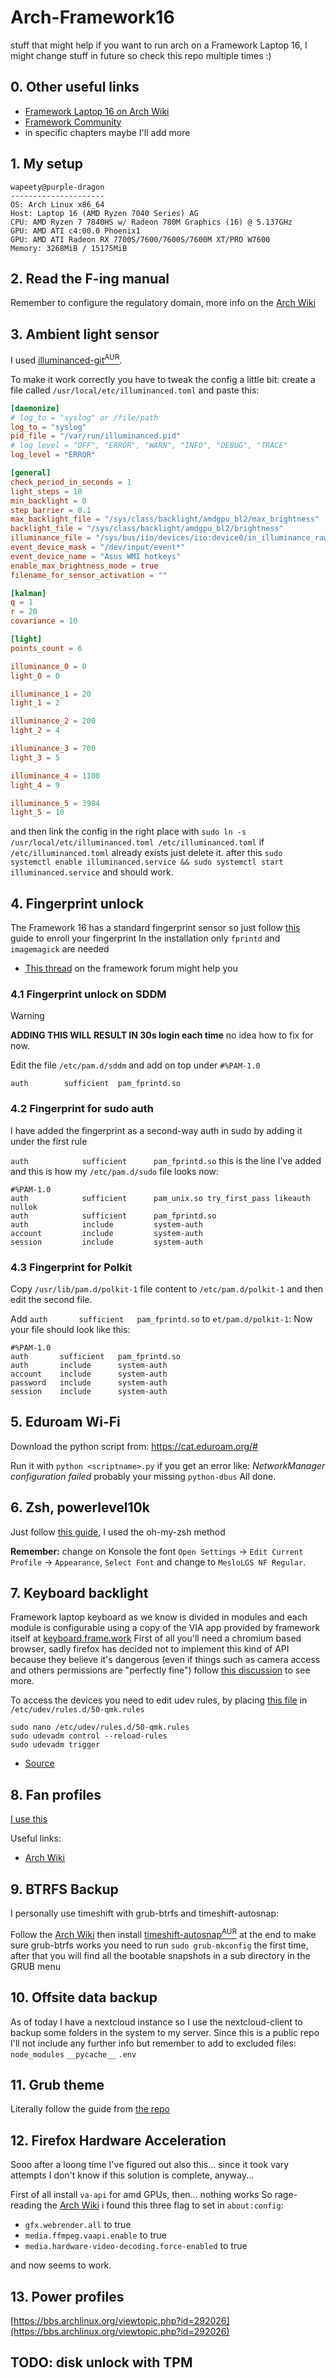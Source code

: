 # Arch-Framework16
stuff that might help if you want to run arch on a Framework Laptop 16,
I might change stuff in future so check this repo multiple times :)

## 0. Other useful links
- [Framework Laptop 16 on Arch Wiki](https://wiki.archlinux.org/title/Framework_Laptop_16)
- [Framework Community](https://community.frame.work/c/framework-laptop-16/136)
- in specific chapters maybe I'll add more

## 1. My setup
```
wapeety@purple-dragon
--------------------- 
OS: Arch Linux x86_64
Host: Laptop 16 (AMD Ryzen 7040 Series) AG
CPU: AMD Ryzen 7 7840HS w/ Radeon 780M Graphics (16) @ 5.137GHz
GPU: AMD ATI c4:00.0 Phoenix1
GPU: AMD ATI Radeon RX 7700S/7600/7600S/7600M XT/PRO W7600
Memory: 3268MiB / 15175MiB
```

## 2. Read the F-ing manual
Remember to configure the regulatory domain, more info on the [Arch Wiki](https://wiki.archlinux.org/title/Framework_Laptop_16#WiFi_performance_on_AMD_edition)

## 3. Ambient light sensor
I used [illuminanced-git<sup>AUR</sup>](https://aur.archlinux.org/packages/illuminanced-git/).

To make it work correctly you have to tweak the config a little bit:
create a file called `/usr/local/etc/illuminanced.toml` and paste this:
```toml
[daemonize]
# log_to = "syslog" or /file/path
log_to = "syslog"
pid_file = "/var/run/illuminanced.pid"
# log_level = "OFF", "ERROR", "WARN", "INFO", "DEBUG", "TRACE"
log_level = "ERROR"

[general]
check_period_in_seconds = 1
light_steps = 10
min_backlight = 0
step_barrier = 0.1
max_backlight_file = "/sys/class/backlight/amdgpu_bl2/max_brightness"
backlight_file = "/sys/class/backlight/amdgpu_bl2/brightness"
illuminance_file = "/sys/bus/iio/devices/iio:device0/in_illuminance_raw"
event_device_mask = "/dev/input/event*"
event_device_name = "Asus WMI hotkeys"
enable_max_brightness_mode = true
filename_for_sensor_activation = ""

[kalman]
q = 1
r = 20
covariance = 10

[light]
points_count = 6

illuminance_0 = 0
light_0 = 0

illuminance_1 = 20
light_1 = 2

illuminance_2 = 200
light_2 = 4

illuminance_3 = 700
light_3 = 5

illuminance_4 = 1100
light_4 = 9

illuminance_5 = 3984
light_5 = 10
```

and then link the config in the right place with `sudo ln -s /usr/local/etc/illuminanced.toml /etc/illuminanced.toml` if `/etc/illuminanced.toml` already exists just delete it.
after this `sudo systemctl enable illuminanced.service && sudo systemctl start illuminanced.service` and should work.

## 4. Fingerprint unlock
The Framework 16 has a standard fingerprint sensor so just follow [this](https://wiki.archlinux.org/title/Fprint) guide to enroll your fingerprint
In the installation only `fprintd` and `imagemagick` are needed

- [This thread](https://community.frame.work/t/guide-solved-sudo-and-login-with-fingerprint-reader-under-kde-arch-linux/37009/6) on the framework forum might help you 

### 4.1 Fingerprint unlock on SDDM

> [!WARNING] 
> **ADDING THIS WILL RESULT IN 30s login each time** no idea how to fix for now.

Edit the file `/etc/pam.d/sddm` and add on top under `#%PAM-1.0`

`auth        sufficient  pam_fprintd.so`

### 4.2 Fingerprint for sudo auth

I have added the fingerprint as a second-way auth in sudo by adding it under the first rule

`auth            sufficient      pam_fprintd.so` this is the line I've added and this is how my `/etc/pam.d/sudo` file looks now:

```
#%PAM-1.0
auth            sufficient      pam_unix.so try_first_pass likeauth nullok
auth            sufficient      pam_fprintd.so
auth            include         system-auth
account         include         system-auth
session         include         system-auth
```

### 4.3 Fingerprint for Polkit

Copy `/usr/lib/pam.d/polkit-1` file content to `/etc/pam.d/polkit-1` and then edit the second file.

Add `auth       sufficient   pam_fprintd.so` to `et/pam.d/polkit-1`:
Now your file should look like this:
```
#%PAM-1.0
auth       sufficient   pam_fprintd.so
auth       include      system-auth
account    include      system-auth
password   include      system-auth
session    include      system-auth
```

## 5. Eduroam Wi-Fi
Download the python script from:
https://cat.eduroam.org/#

Run it with `python <scriptname>.py` if you get an error like: _NetworkManager configuration failed_ probably your missing `python-dbus`
All done.

## 6. Zsh, powerlevel10k
Just follow [this guide](https://github.com/romkatv/powerlevel10k?tab=readme-ov-file#installation), I used the oh-my-zsh method

**Remember:** change on Konsole the font `Open Settings` → `Edit Current Profile` → `Appearance`, `Select Font` and change to `MesloLGS NF Regular`.

## 7. Keyboard backlight
Framework laptop keyboard as we know is divided in modules and each module is configurable using a copy of the VIA app provided by framework itself at [keyboard.frame.work](https://keyboard.frame.work)
First of all you'll need a chromium based browser, sadly firefox has decided not to implement this kind of API because they believe it's dangerous (even if things such as camera access and others permissions are "perfectly fine") follow [this discussion](https://connect.mozilla.org/t5/discussions/fully-support-web-usb-and-web-serial/m-p/62) to see more.

To access the devices you need to edit udev rules, by placing [this file](https://github.com/qmk/qmk_firmware/blob/master/util/udev/50-qmk.rules) in `/etc/udev/rules.d/50-qmk.rules`

```
sudo nano /etc/udev/rules.d/50-qmk.rules
sudo udevadm control --reload-rules
sudo udevadm trigger
```

- [Source](https://docs.qmk.fm/faq_build#linux-udev-rules)

## 8. Fan profiles
[I use this](https://github.com/TamtamHero/fw-fanctrl)

Useful links:
- [Arch Wiki](https://bbs.archlinux.org/viewtopic.php?id=285709)

## 9. BTRFS Backup
I personally use timeshift with grub-btrfs and timeshift-autosnap:

Follow the [Arch Wiki](https://wiki.archlinux.org/title/Timeshift)
then install [timeshift-autosnap<sup>AUR</sup>](https://aur.archlinux.org/packages/timeshift-autosnap)
at the end to make sure grub-btrfs works you need to run `sudo grub-mkconfig` the first time, after that you will find all the bootable snapshots in a sub directory in the GRUB menu

## 10. Offsite data backup
As of today I have a nextcloud instance so I use the nextcloud-client to backup some folders in the system to my server. Since this is a public repo I'll not include any further info but remember to add to excluded files:
`node_modules`
`__pycache__`
`.env`

## 11. Grub theme
Literally follow the guide from [the repo](https://github.com/HeinrichZurHorstMeyer/Framework-Grub-Theme)

## 12. Firefox Hardware Acceleration
Sooo after a loong time I've figured out also this... since it took vary attempts I don't know if this solution is complete, anyway...

First of all install `va-api` for amd GPUs, then... nothing works
So rage-reading the [Arch Wiki](https://wiki.archlinux.org/title/Firefox#Hardware_video_acceleration) i found this three flag to set in `about:config`:
- `gfx.webrender.all` to true
- `media.ffmpeg.vaapi.enable` to true
- `media.hardware-video-decoding.force-enabled` to true

and now seems to work.

## 13. Power profiles

[https://bbs.archlinux.org/viewtopic.php?id=292026](https://bbs.archlinux.org/viewtopic.php?id=292026)

## TODO: disk unlock with TPM
